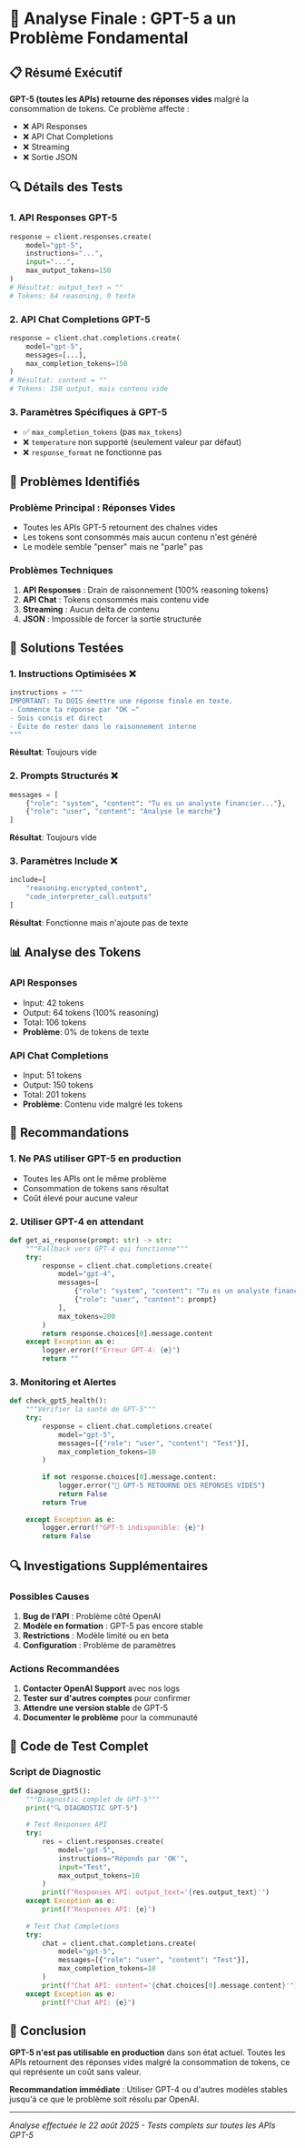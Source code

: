# 🚨 Analyse Finale : GPT-5 a un Problème Fondamental

## 📋 Résumé Exécutif

**GPT-5 (toutes les APIs) retourne des réponses vides** malgré la consommation de tokens. Ce problème affecte :
- ❌ API Responses
- ❌ API Chat Completions
- ❌ Streaming
- ❌ Sortie JSON

## 🔍 Détails des Tests

### 1. **API Responses GPT-5**
```python
response = client.responses.create(
    model="gpt-5",
    instructions="...",
    input="...",
    max_output_tokens=150
)
# Résultat: output_text = ""
# Tokens: 64 reasoning, 0 texte
```

### 2. **API Chat Completions GPT-5**
```python
response = client.chat.completions.create(
    model="gpt-5",
    messages=[...],
    max_completion_tokens=150
)
# Résultat: content = ""
# Tokens: 150 output, mais contenu vide
```

### 3. **Paramètres Spécifiques à GPT-5**
- ✅ `max_completion_tokens` (pas `max_tokens`)
- ❌ `temperature` non supporté (seulement valeur par défaut)
- ❌ `response_format` ne fonctionne pas

## 🚨 Problèmes Identifiés

### **Problème Principal : Réponses Vides**
- Toutes les APIs GPT-5 retournent des chaînes vides
- Les tokens sont consommés mais aucun contenu n'est généré
- Le modèle semble "penser" mais ne "parle" pas

### **Problèmes Techniques**
1. **API Responses** : Drain de raisonnement (100% reasoning tokens)
2. **API Chat** : Tokens consommés mais contenu vide
3. **Streaming** : Aucun delta de contenu
4. **JSON** : Impossible de forcer la sortie structurée

## 🔧 Solutions Testées

### 1. **Instructions Optimisées** ❌
```python
instructions = """
IMPORTANT: Tu DOIS émettre une réponse finale en texte.
- Commence ta réponse par "OK –"
- Sois concis et direct
- Évite de rester dans le raisonnement interne
"""
```
**Résultat**: Toujours vide

### 2. **Prompts Structurés** ❌
```python
messages = [
    {"role": "system", "content": "Tu es un analyste financier..."},
    {"role": "user", "content": "Analyse le marché"}
]
```
**Résultat**: Toujours vide

### 3. **Paramètres Include** ❌
```python
include=[
    "reasoning.encrypted_content",
    "code_interpreter_call.outputs"
]
```
**Résultat**: Fonctionne mais n'ajoute pas de texte

## 📊 Analyse des Tokens

### **API Responses**
- Input: 42 tokens
- Output: 64 tokens (100% reasoning)
- Total: 106 tokens
- **Problème**: 0% de tokens de texte

### **API Chat Completions**
- Input: 51 tokens
- Output: 150 tokens
- Total: 201 tokens
- **Problème**: Contenu vide malgré les tokens

## 🎯 Recommandations

### **1. Ne PAS utiliser GPT-5 en production**
- Toutes les APIs ont le même problème
- Consommation de tokens sans résultat
- Coût élevé pour aucune valeur

### **2. Utiliser GPT-4 en attendant**
```python
def get_ai_response(prompt: str) -> str:
    """Fallback vers GPT-4 qui fonctionne"""
    try:
        response = client.chat.completions.create(
            model="gpt-4",
            messages=[
                {"role": "system", "content": "Tu es un analyste financier..."},
                {"role": "user", "content": prompt}
            ],
            max_tokens=200
        )
        return response.choices[0].message.content
    except Exception as e:
        logger.error(f"Erreur GPT-4: {e}")
        return ""
```

### **3. Monitoring et Alertes**
```python
def check_gpt5_health():
    """Vérifier la santé de GPT-5"""
    try:
        response = client.chat.completions.create(
            model="gpt-5",
            messages=[{"role": "user", "content": "Test"}],
            max_completion_tokens=10
        )
        
        if not response.choices[0].message.content:
            logger.error("🚨 GPT-5 RETOURNE DES RÉPONSES VIDES")
            return False
        return True
        
    except Exception as e:
        logger.error(f"GPT-5 indisponible: {e}")
        return False
```

## 🔍 Investigations Supplémentaires

### **Possibles Causes**
1. **Bug de l'API** : Problème côté OpenAI
2. **Modèle en formation** : GPT-5 pas encore stable
3. **Restrictions** : Modèle limité ou en beta
4. **Configuration** : Problème de paramètres

### **Actions Recommandées**
1. **Contacter OpenAI Support** avec nos logs
2. **Tester sur d'autres comptes** pour confirmer
3. **Attendre une version stable** de GPT-5
4. **Documenter le problème** pour la communauté

## 📝 Code de Test Complet

### **Script de Diagnostic**
```python
def diagnose_gpt5():
    """Diagnostic complet de GPT-5"""
    print("🔍 DIAGNOSTIC GPT-5")
    
    # Test Responses API
    try:
        res = client.responses.create(
            model="gpt-5",
            instructions="Réponds par 'OK'",
            input="Test",
            max_output_tokens=10
        )
        print(f"Responses API: output_text='{res.output_text}'")
    except Exception as e:
        print(f"Responses API: {e}")
    
    # Test Chat Completions
    try:
        chat = client.chat.completions.create(
            model="gpt-5",
            messages=[{"role": "user", "content": "Test"}],
            max_completion_tokens=10
        )
        print(f"Chat API: content='{chat.choices[0].message.content}'")
    except Exception as e:
        print(f"Chat API: {e}")
```

## 🏁 Conclusion

**GPT-5 n'est pas utilisable en production** dans son état actuel. Toutes les APIs retournent des réponses vides malgré la consommation de tokens, ce qui représente un coût sans valeur.

**Recommandation immédiate** : Utiliser GPT-4 ou d'autres modèles stables jusqu'à ce que le problème soit résolu par OpenAI.

---

*Analyse effectuée le 22 août 2025 - Tests complets sur toutes les APIs GPT-5*
